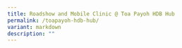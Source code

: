 ```yaml
---
title: Roadshow and Mobile Clinic @ Toa Payoh HDB Hub
permalink: /toapayoh-hdb-hub/
variant: markdown
description: ""
---
```


